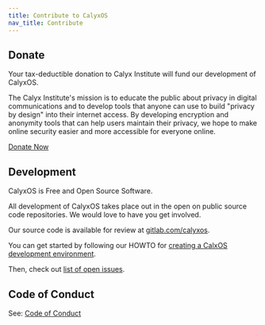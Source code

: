 ```yaml
---
title: Contribute to CalyxOS
nav_title: Contribute
---
```


## Donate

Your tax-deductible donation to Calyx Institute will fund our development of CalyxOS.

The Calyx Institute's mission is to educate the public about privacy in digital communications and to develop tools that anyone can use to build "privacy by design" into their internet access. By developing encryption and anonymity tools that can help users maintain their privacy, we hope to make online security easier and more accessible for everyone online.

<a class="btn btn-outline-secondary" href="https://members.calyxinstitute.org/donate">Donate Now</a>

## Development

CalyxOS is Free and Open Source Software.

All development of CalyxOS takes place out in the open on public source code repositories. We would love to have you get involved.

Our source code is available for review at [gitlab.com/calyxos](https://gitlab.com/calyxos).

You can get started by following our HOWTO for [creating a CalxOS development environment](https://gitlab.com/calyxos/calyxos/wikis/Getting-Started).

Then, check out [list of open issues](https://gitlab.com/calyxos/calyxos/issues/).

## Code of Conduct
See: [Code of Conduct](code-of-conduct)
